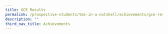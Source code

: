 ```yaml
---
title: GCE Results
permalink: /prospective-students/tms-in-a-nutshell/achievements/gce-results/
description: ""
third_nav_title: Achievements
---
```

